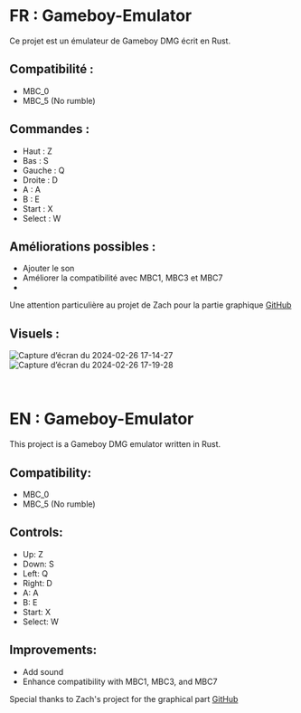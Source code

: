# FR : Gameboy-Emulator

Ce projet est un émulateur de Gameboy DMG écrit en Rust.

## Compatibilité :
- MBC_0
- MBC_5 (No rumble)

## Commandes :
- Haut : Z
- Bas : S
- Gauche : Q
- Droite : D
- A : A
- B : E
- Start : X
- Select : W

## Améliorations possibles :
- Ajouter le son
- Améliorer la compatibilité avec MBC1, MBC3 et MBC7
- 
Une attention particulière au projet de Zach pour la partie graphique [GitHub](https://github.com/zach1590/gameboy-emulator)

## Visuels :

![Capture d’écran du 2024-02-26 17-14-27](https://github.com/PingouinDuTurfu/gameboy-emulator/assets/91423302/27d2d94e-0a9f-4191-a891-c3d65d02f8bd)
![Capture d’écran du 2024-02-26 17-19-28](https://github.com/PingouinDuTurfu/gameboy-emulator/assets/91423302/96eb00d2-9331-40ad-b889-bdbacecc8ded)

<br>

# EN : Gameboy-Emulator

This project is a Gameboy DMG emulator written in Rust.

## Compatibility:
- MBC_0
- MBC_5 (No rumble)

## Controls:
- Up: Z
- Down: S
- Left: Q
- Right: D
- A: A
- B: E
- Start: X
- Select: W

## Improvements:
- Add sound
- Enhance compatibility with MBC1, MBC3, and MBC7

Special thanks to Zach's project for the graphical part [GitHub](https://github.com/zach1590/gameboy-emulator)
